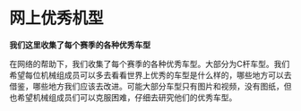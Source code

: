 # 网上优秀机型
**我们这里收集了每个赛季的各种优秀车型**

在网络的帮助下，我们收集了每个赛季的各种优秀车型。大部分为C杆车型。我们希望每位机械组成员可以多去看看世界上优秀的车型是什么样的，哪些地方可以去借鉴，哪些地方我们应该去改进。可能大部分车型只有图片和视频，没有图纸，但也希望机械组成员们可以克服困难，仔细去研究他们的优秀车型。
